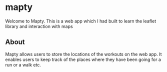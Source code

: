 # mapty

Welcome to Mapty.
This is a web app which I had built to learn the leaflet library and interaction with maps

## About
Mapty allows users to store the locations of the workouts on the web app.
It enables users to keep track of the places where they have been going for a run or a walk etc.
